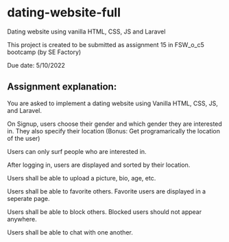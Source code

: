 # dating-website-full
Dating website using vanilla HTML, CSS, JS and Laravel

This project is created to be submitted as assignment 15 in FSW_o_c5 bootcamp (by SE Factory)

Due date: 5/10/2022

Assignment explanation:
-----------------------
You are asked to implement a dating website using Vanilla HTML, CSS, JS, and Laravel.

On Signup, users choose their gender and which gender they are interested in. They also specify their location (Bonus: Get programarically the location of the user)

Users can only surf people who are interested in.

After logging in, users are displayed and sorted by their location.

Users shall be able to upload a picture, bio, age, etc.

Users shall be able to favorite others. Favorite users are displayed in a seperate page.

Users shall be able to block others. Blocked users should not appear anywhere.

Users shall be able to chat with one another.
